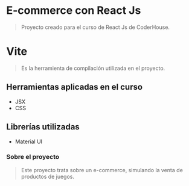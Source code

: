# E-commerce con React Js

> Proyecto creado para el curso de React Js de CoderHouse.

# Vite
> Es la herramienta de compilación utilizada en el proyecto.

## Herramientas aplicadas en el curso

- JSX
- CSS

## Librerías utilizadas

- Material UI

### Sobre el proyecto

> Este proyecto trata sobre un e-commerce, simulando la venta de productos de juegos.
> 
